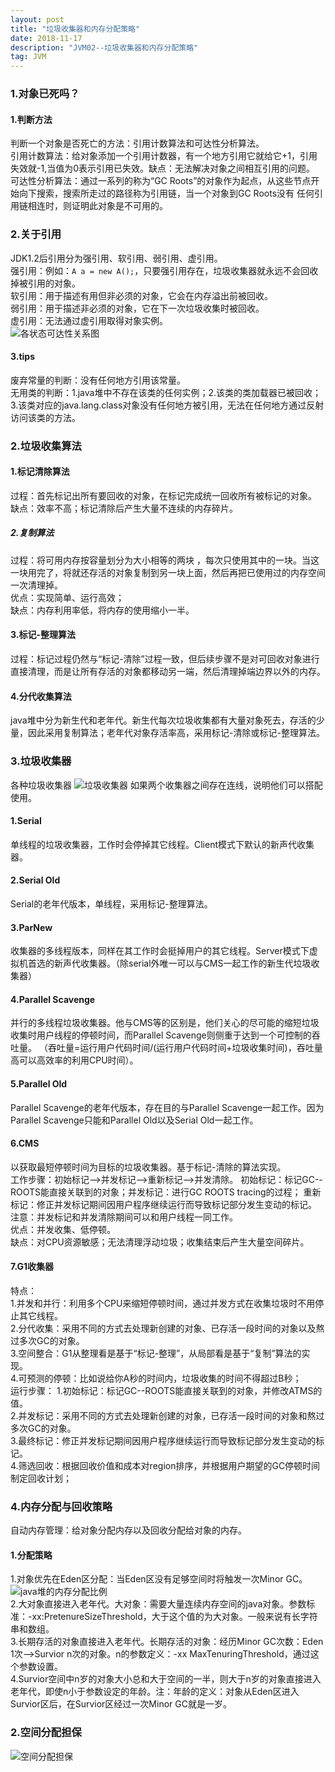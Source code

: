 ```yaml
---
layout: post
title: "垃圾收集器和内存分配策略"
date: 2018-11-17
description: "JVM02--垃圾收集器和内存分配策略"
tag: JVM
---
```

### 1.对象已死吗？
#### 1.判断方法
判断一个对象是否死亡的方法：引用计数算法和可达性分析算法。  
引用计数算法：给对象添加一个引用计数器，有一个地方引用它就给它+1，引用失效就-1,当值为0表示引用已失效。缺点：无法解决对象之间相互引用的问题。  
可达性分析算法：通过一系列的称为“GC Roots”的对象作为起点，从这些节点开始向下搜索，搜索所走过的路径称为引用链，当一个对象到GC Roots没有
任何引用链相连时，则证明此对象是不可用的。
### 2.关于引用
JDK1.2后引用分为强引用、软引用、弱引用、虚引用。  
强引用：例如：`A a = new A();`，只要强引用存在，垃圾收集器就永远不会回收掉被引用的对象。  
软引用：用于描述有用但非必须的对象，它会在内存溢出前被回收。  
弱引用：用于描述非必须的对象，它在下一次垃圾收集时被回收。  
虚引用：无法通过虚引用取得对象实例。  
![各状态可达性关系图](/images/article/jvm/jvm02-reach.PNG "各状态可达性关系图")
#### 3.tips
废弃常量的判断：没有任何地方引用该常量。  
无用类的判断：1.java堆中不存在该类的任何实例；2.该类的类加载器已被回收；3.该类对应的java.lang.class对象没有任何地方被引用，无法在任何地方通过反射访问该类的方法。
### 2.垃圾收集算法
#### 1.标记清除算法
过程：首先标记出所有要回收的对象，在标记完成统一回收所有被标记的对象。  
缺点：效率不高；标记清除后产生大量不连续的内存碎片。
##### 2.复制算法
过程：将可用内存按容量划分为大小相等的两块 ，每次只使用其中的一块。当这一块用完了，将就还存活的对象复制到另一块上面，然后再把已使用过的内存空间一次清理掉。  
优点：实现简单、运行高效；  
缺点：内存利用率低，将内存的使用缩小一半。
#### 3.标记-整理算法
过程：标记过程仍然与“标记-清除”过程一致，但后续步骤不是对可回收对象进行直接清理，而是让所有存活的对象都移动另一端，然后清理掉端边界以外的内存。
#### 4.分代收集算法
java堆中分为新生代和老年代。新生代每次垃圾收集都有大量对象死去，存活的少量，因此采用复制算法；老年代对象存活率高，采用标记-清除或标记-整理算法。
### 3.垃圾收集器
各种垃圾收集器
![垃圾收集器](/images/article/jvm/jvm02-collector.PNG "垃圾收集器")
如果两个收集器之间存在连线，说明他们可以搭配使用。
#### 1.Serial
单线程的垃圾收集器，工作时会停掉其它线程。Client模式下默认的新声代收集器。
#### 2.Serial Old
Serial的老年代版本，单线程，采用标记-整理算法。
#### 3.ParNew</h4>
收集器的多线程版本，同样在其工作时会挺掉用户的其它线程。Server模式下虚拟机首选的新声代收集器。（除serial外唯一可以与CMS一起工作的新生代垃圾收集器）
#### 4.Parallel Scavenge
并行的多线程垃圾收集器。他与CMS等的区别是，他们关心的尽可能的缩短垃圾收集时用户线程的停顿时间，而Parallel Scavenge则侧重于达到一个可控制的吞吐量。
（吞吐量=运行用户代码时间/(运行用户代码时间+垃圾收集时间)，吞吐量高可以高效率的利用CPU时间）。
#### 5.Parallel Old
Parallel Scavenge的老年代版本，存在目的与Parallel Scavenge一起工作。因为Parallel Scavenge只能和Parallel Old以及Serial Old一起工作。
#### 6.CMS
以获取最短停顿时间为目标的垃圾收集器。基于标记-清除的算法实现。  
工作步骤：初始标记-->并发标记-->重新标记-->并发清除。 初始标记：标记GC--ROOTS能直接关联到的对象；并发标记：进行GC ROOTS tracing的过程；
重新标记：修正并发标记期间因用户程序继续运行而导致标记部分发生变动的标记。  
注意：并发标记和并发清除期间可以和用户线程一同工作。  
优点：并发收集、低停顿。  
缺点：对CPU资源敏感；无法清理浮动垃圾；收集结束后产生大量空间碎片。
#### 7.G1收集器
特点：  
1.并发和并行：利用多个CPU来缩短停顿时间，通过并发方式在收集垃圾时不用停止其它线程。  
2.分代收集：采用不同的方式去处理新创建的对象、已存活一段时间的对象以及熬过多次GC的对象。  
3.空间整合：G1从整理看是基于“标记-整理”，从局部看是基于“复制”算法的实现。  
4.可预测的停顿：比如说给你A秒的时间内，垃圾收集的时间不得超过B秒；  
运行步骤：
1.初始标记：标记GC--ROOTS能直接关联到的对象，并修改ATMS的值。  
2.并发标记：采用不同的方式去处理新创建的对象，已存活一段时间的对象和熬过多次GC的对象。  
3.最终标记：修正并发标记期间因用户程序继续运行而导致标记部分发生变动的标记。  
4.筛选回收：根据回收价值和成本对region排序，并根据用户期望的GC停顿时间制定回收计划；
### 4.内存分配与回收策略
自动内存管理：给对象分配内存以及回收分配给对象的内存。
#### 1.分配策略
1.对象优先在Eden区分配：当Eden区没有足够空间时将触发一次Minor GC。  
![java堆的内存分配比例](/images/article/jvm/jvm02-allocation.PNG "java堆的内存分配比例")  
2.大对象直接进入老年代。大对象：需要大量连续内存空间的java对象。参数标准：-xx:PretenureSizeThreshold，大于这个值的为大对象。一般来说有长字符串和数组。  
3.长期存活的对象直接进入老年代。长期存活的对象：经历Minor GC次数：Eden 1次-->Survior n次的对象。n的参数定义：-xx MaxTenuringThreshold，通过这个参数设置。  
4.Survior空间中n岁的对象大小总和大于空间的一半，则大于n岁的对象直接进入老年代，即使n小于参数设定的年龄。注：年龄的定义：对象从Eden区进入Survior区后，在Survior区经过一次Minor GC就是一岁。
### 2.空间分配担保
![空间分配担保](/images/article/jvm/jvm02-assurance.JPG "空间分配担保")